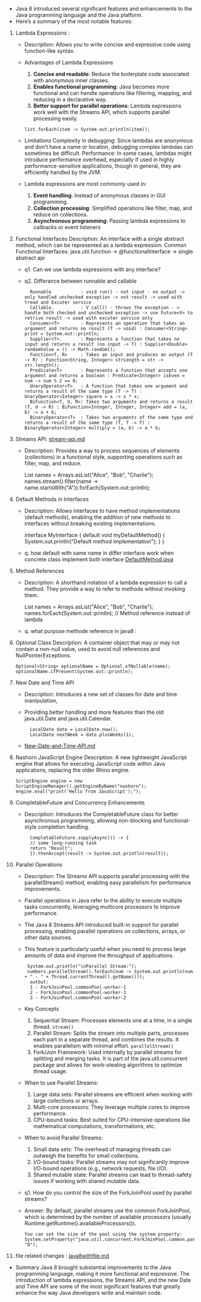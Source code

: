 - Java 8 introduced several significant features and enhancements to the Java programming language and the Java platform. 
- Here’s a summary of the most notable features:
1. Lambda Expressions : 
   - Description: Allows you to write concise and expressive code using function-like syntax.
   - Advantages of Lambda Expressions
       1. **Concise and readable**: Reduce the boilerplate code associated with anonymous inner classes.
       2. **Enables functional programming**: Java becomes more functional and can handle operations like filtering, mapping, and reducing in a declarative way.
       3. **Better support for parallel operations**: Lambda expressions work well with the Streams API, which supports parallel processing easily.

         list.forEach(item -> System.out.println(item));
   -  Limitations
      Complexity in debugging: Since lambdas are anonymous and don't have a name or location, debugging complex lambdas can sometimes be difficult.
      Performance: In some cases, lambdas might introduce performance overhead, especially if used in highly performance-sensitive applications, though in general, they are efficiently handled by the JVM.
   - Lambda expressions are most commonly used in:
     1. **Event handling**: Instead of anonymous classes in GUI programming.
     2. **Collection processing**: Simplified operations like filter, map, and reduce on collections.
     3. **Asynchronous programming**: Passing lambda expressions to callbacks or event listeners

2. Functional Interfaces
   Description: An interface with a single abstract method, which can be represented as a lambda expression.
   Common Functional Interfaces: java.util.function -> @functionalInterface -> single abstract api
   - q1. Can we use lambda expressions with any interface?
   - q2. Differance between runnable and callable

           Runnable           : void run() - not input - no output -> only handled unchecked exception -> not result -> used with tread and Excuter service
           Callable.          : V call() - throws the exception - > handle both checked and unchecked exception -> use Future<V> to retrive result -> used with excuter service only
           Consumer<T>        : Represents an operation that takes an argument and returns no result (T -> void) : Consumer<String> print = System.out::println;
           Supplier<T>.       : Represents a function that takes no input and returns a result (no input -> T) : Supplier<Double> randomValue = () -> Math.random();
           Function<T, R>     : Takes an input and produces an output (T -> R) : Function<String, Integer> strLength = str -> str.length();
           Predicate<T>       : Represents a function that accepts one argument and returns a boolean : Predicate<Integer> isEven = num -> num % 2 == 0;
           UnaryOperator<T>   : A function that takes one argument and returns a result of the same type (T -> T) : UnaryOperator<Integer> square = x -> x * x;
           BiFunction<T, U, R>: Takes two arguments and returns a result (T, U -> R) : BiFunction<Integer, Integer, Integer> add = (a, b) -> a + b;
           BinaryOperator<T>  : Takes two arguments of the same type and returns a result of the same type (T, T -> T) : BinaryOperator<Integer> multiply = (a, b) -> a * b;

3. Streams API: 
   [stream-api.md](stream-api.md)
   - Description: Provides a way to process sequences of elements (collections) in a functional style, supporting operations such as filter, map, and reduce.

       List<String> names = Arrays.asList("Alice", "Bob", "Charlie");
       names.stream().filter(name -> name.startsWith("A")).forEach(System.out::println);

4. Default Methods in Interfaces
   - Description: Allows interfaces to have method implementations (default methods), enabling the addition of new methods to interfaces without breaking existing implementations.
   
       interface MyInterface {
       default void myDefaultMethod() {
       System.out.println("Default method implementation");
       }
       }
   - q. how default with same name in differ interface work when concrete class implement both interface
     [DefaultMethod.java](program/DefaultMethod.java)

5. Method References
   - Description: A shorthand notation of a lambda expression to call a method. They provide a way to refer to methods without invoking them.
   
       List<String> names = Arrays.asList("Alice", "Bob", "Charlie");
       names.forEach(System.out::println); // Method reference instead of lambda
   - q. what purpose methode reference in java8 : 

6. Optional Class
   Description: A container object that may or may not contain a non-null value, used to avoid null references and NullPointerExceptions.

       Optional<String> optionalName = Optional.ofNullable(name);
       optionalName.ifPresent(System.out::println);

7. New Date and Time API
   - Description: Introduces a new set of classes for date and time manipulation, 
   - Providing better handling and more features than the old java.util.Date and java.util.Calendar.
   
           LocalDate date = LocalDate.now();
           LocalDate nextWeek = date.plusWeeks(1);
   - [New-Date-and-Time-API.md](New-Date-and-Time-API.md)

8. Nashorn JavaScript Engine
   Description: A new lightweight JavaScript engine that allows for executing JavaScript code within Java applications, replacing the older Rhino engine.
   
       ScriptEngine engine = new ScriptEngineManager().getEngineByName("nashorn");
       engine.eval("print('Hello from JavaScript');");

9. CompletableFuture and Concurrency Enhancements
   - Description: Introduces the CompletableFuture class for better asynchronous programming, allowing non-blocking and functional-style completion handling.
   
           CompletableFuture.supplyAsync(() -> {
           // some long-running task
           return "Result";
           }).thenAccept(result -> System.out.println(result));

10. Parallel Operations
    - Description: The Streams API supports parallel processing with the parallelStream() method, enabling easy parallelism for performance improvements.
    - Parallel operations in Java refer to the ability to execute multiple tasks concurrently, leveraging multicore processors to improve performance. 
    - The Java 8 Streams API introduced built-in support for parallel processing, enabling parallel operations on collections, arrays, or other data sources. 
    - This feature is particularly useful when you need to process large amounts of data and improve the throughput of applications.
    
           System.out.println("\nParallel Stream:");
           numbers.parallelStream().forEach(num -> System.out.println(num + " - " + Thread.currentThread().getName()));
            outbut: 
            1 - ForkJoinPool.commonPool-worker-1
            2 - ForkJoinPool.commonPool-worker-3
            3 - ForkJoinPool.commonPool-worker-2
    - Key Concepts
      1. Sequential Stream: Processes elements one at a time, in a single thread.
         `stream()`
      2. Parallel Stream: Splits the stream into multiple parts, processes each part in a separate thread, and combines the results. It enables parallelism with minimal effort.
         `parallelStream()`
      3. Fork/Join Framework: Used internally by parallel streams for splitting and merging tasks. It is part of the java.util.concurrent package and allows for work-stealing algorithms to optimize thread usage.
    - When to use Parallel Streams:
      1. Large data sets: Parallel streams are efficient when working with large collections or arrays.
      2. Multi-core processors: They leverage multiple cores to improve performance.
      3. CPU-bound tasks: Best suited for CPU-intensive operations like mathematical computations, transformations, etc.
    - When to avoid Parallel Streams:
      1. Small data sets: The overhead of managing threads can outweigh the benefits for small collections.
      2. I/O-bound tasks: Parallel streams may not significantly improve I/O-bound operations (e.g., network requests, file I/O).
      3. Shared mutable state: Parallel streams can lead to thread-safety issues if working with shared mutable data.
    - q1. How do you control the size of the ForkJoinPool used by parallel streams?
    - Answer: By default, parallel streams use the common ForkJoinPool, which is determined by the number of available processors (usually Runtime.getRuntime().availableProcessors()). 
       
          You can set the size of the pool using the system property:
          System.setProperty("java.util.concurrent.ForkJoinPool.common.parallelism", "8");
11. file related changes : 
     [java8withfile.md](java8withfile.md)


- Summary
    Java 8 brought substantial improvements to the Java programming language, 
    making it more functional and expressive. The introduction of lambda expressions, 
    the Streams API, and the new Date and Time API are some of the most significant features that greatly enhance the way Java developers write and maintain code.